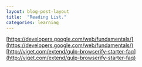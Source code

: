 ```yaml
---
layout: blog-post-layout
title:  "Reading List."
categories: learning
---
```


[https://developers.google.com/web/fundamentals/](https://developers.google.com/web/fundamentals/)
[http://viget.com/extend/gulp-browserify-starter-faq](http://viget.com/extend/gulp-browserify-starter-faq)